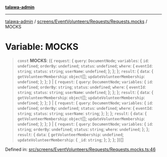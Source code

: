 [**talawa-admin**](../../../../../README.md)

***

[talawa-admin](../../../../../README.md) / [screens/EventVolunteers/Requests/Requests.mocks](../README.md) / MOCKS

# Variable: MOCKS

> `const` **MOCKS**: (\{ `request`: \{ `query`: `DocumentNode`; `variables`: \{ `id`: `undefined`; `orderBy`: `undefined`; `status`: `undefined`; `where`: \{ `eventId`: `string`; `status`: `string`; `userName`: `undefined`; \}; \}; \}; `result`: \{ `data`: \{ `getVolunteerMembership`: `object`[]; `updateVolunteerMembership`: `undefined`; \}; \}; \} \| \{ `request`: \{ `query`: `DocumentNode`; `variables`: \{ `id`: `undefined`; `orderBy`: `string`; `status`: `undefined`; `where`: \{ `eventId`: `string`; `status`: `string`; `userName`: `undefined`; \}; \}; \}; `result`: \{ `data`: \{ `getVolunteerMembership`: `object`[]; `updateVolunteerMembership`: `undefined`; \}; \}; \} \| \{ `request`: \{ `query`: `DocumentNode`; `variables`: \{ `id`: `undefined`; `orderBy`: `undefined`; `status`: `undefined`; `where`: \{ `eventId`: `string`; `status`: `string`; `userName`: `string`; \}; \}; \}; `result`: \{ `data`: \{ `getVolunteerMembership`: `object`[]; `updateVolunteerMembership`: `undefined`; \}; \}; \} \| \{ `request`: \{ `query`: `DocumentNode`; `variables`: \{ `id`: `string`; `orderBy`: `undefined`; `status`: `string`; `where`: `undefined`; \}; \}; `result`: \{ `data`: \{ `getVolunteerMembership`: `undefined`; `updateVolunteerMembership`: \{ `_id`: `string`; \}; \}; \}; \})[]

Defined in: [src/screens/EventVolunteers/Requests/Requests.mocks.ts:46](https://github.com/bint-Eve/talawa-admin/blob/bb9ac170c0ec806cc5423650a66bbe110c3af5d9/src/screens/EventVolunteers/Requests/Requests.mocks.ts#L46)
